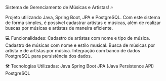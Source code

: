 Sistema de Gerenciamento de Músicas e Artistas! 🎶

Projeto utilizando Java, Spring Boot, JPA e PostgreSQL. Com este sistema de forma simples, é possível cadastrar artistas e músicas, além de realizar buscas por músicas e artistas de maneira eficiente.

💻 Funcionalidades:
Cadastro de artistas com nome e tipo de música.
Cadastro de músicas com nome e estilo musical.
Busca de músicas por artista e de artistas por música.
Integração com banco de dados PostgreSQL para persistência dos dados.

🛠️ Tecnologias Utilizadas:
Java
Spring Boot
JPA (Java Persistence API)
PostgreSQL
